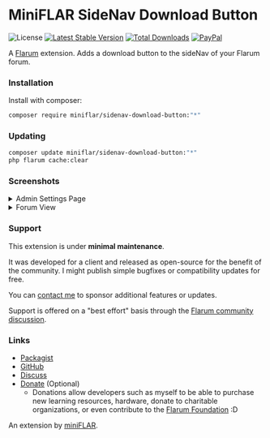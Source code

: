 # MiniFLAR SideNav Download Button

![License](https://img.shields.io/badge/license-MIT-blue.svg) [![Latest Stable Version](https://img.shields.io/packagist/v/miniflar/sidenav-download-button.svg)](https://packagist.org/packages/miniflar/sidenav-download-button) [![Total Downloads](https://img.shields.io/packagist/dt/miniflar/sidenav-download-button.svg)](https://packagist.org/packages/miniflar/sidenav-download-button) [![PayPal](https://img.shields.io/badge/paypal-ralkage-4cl?style=flat&logo=paypal)](https://paypal.me/ralkage)

A [Flarum](http://flarum.org) extension. Adds a download button to the sideNav of your Flarum forum.

### Installation

Install with composer:

```sh
composer require miniflar/sidenav-download-button:"*"
```

### Updating

```sh
composer update miniflar/sidenav-download-button:"*"
php flarum cache:clear
```

### Screenshots

<details>
<summary>Admin Settings Page</summary>

![MiniFLAR SideNav Download Button Settings](https://user-images.githubusercontent.com/2059356/116828697-4eb26b00-ab6e-11eb-87b8-9b387d99bde2.png)
</details>

<details>
<summary>Forum View</summary>

![MiniFLAR SideNav Download Button Forum View](https://user-images.githubusercontent.com/2059356/116827977-eb263e80-ab69-11eb-8f14-e45033555548.png)
</details>

### Support
This extension is under **minimal maintenance**.

It was developed for a client and released as open-source for the benefit of the community. I might publish simple bugfixes or compatibility updates for free.

You can [contact me](https://ralkage.com/flarum) to sponsor additional features or updates.

Support is offered on a "best effort" basis through the [Flarum community discussion](https://discuss.flarum.org/d/27059).

### Links

- [Packagist](https://packagist.org/packages/miniflar/sidenav-download-button)
- [GitHub](https://github.com/miniflar/sidenav-download-button)
- [Discuss](https://discuss.flarum.org/d/27059)
- [Donate](https://paypal.me/ralkage) (Optional)
  - Donations allow developers such as myself to be able to purchase new learning  resources, hardware, donate to charitable organizations, or even contribute to the [Flarum Foundation](https://opencollective.com/flarum) :D


An extension by [miniFLAR](https://github.com/miniflar).
